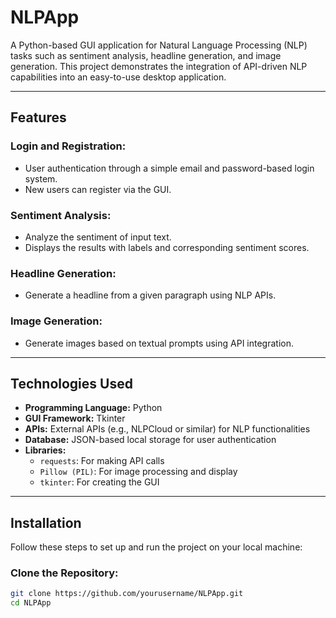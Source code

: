 # NLPApp
A Python-based GUI application for Natural Language Processing (NLP) tasks such as sentiment analysis, headline generation, and image generation. This project demonstrates the integration of API-driven NLP capabilities into an easy-to-use desktop application.

---

## Features
### Login and Registration:
- User authentication through a simple email and password-based login system.
- New users can register via the GUI.

### Sentiment Analysis:
- Analyze the sentiment of input text.
- Displays the results with labels and corresponding sentiment scores.

### Headline Generation:
- Generate a headline from a given paragraph using NLP APIs.

### Image Generation:
- Generate images based on textual prompts using API integration.

---

## Technologies Used
- **Programming Language:** Python
- **GUI Framework:** Tkinter
- **APIs:** External APIs (e.g., NLPCloud or similar) for NLP functionalities
- **Database:** JSON-based local storage for user authentication
- **Libraries:**
  - `requests`: For making API calls
  - `Pillow (PIL)`: For image processing and display
  - `tkinter`: For creating the GUI

---

## Installation
Follow these steps to set up and run the project on your local machine:

### Clone the Repository:
```bash
git clone https://github.com/yourusername/NLPApp.git
cd NLPApp
